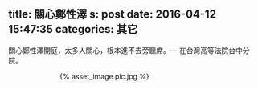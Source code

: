 title: 關心鄭性澤
s: post
date: 2016-04-12 15:47:35
categories: 其它
---

關心鄭性澤開庭，太多人關心，根本進不去旁聽席。— 在台灣高等法院台中分院。

<div style="max-width: 300px; margin: auto;">{% asset_image pic.jpg %}</div>
